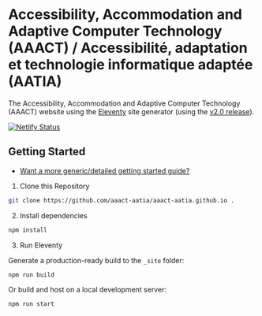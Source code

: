# Accessibility, Accommodation and Adaptive Computer Technology (AAACT) / <span lang="fr">Accessibilité, adaptation et technologie informatique adaptée (AATIA)</span>

The Accessibility, Accommodation and Adaptive Computer Technology (AAACT) website using the [Eleventy](https://www.11ty.dev/) site generator (using the [v2.0 release](https://www.11ty.dev/blog/eleventy-v2/)).

[![Netlify Status](https://api.netlify.com/api/v1/badges/19b0b2b2-7ea6-4691-89e3-2c27e13ef486/deploy-status)](https://app.netlify.com/sites/aaact-aatia/deploys)

## Getting Started

* [Want a more generic/detailed getting started guide?](https://www.11ty.dev/docs/getting-started/)

1. Clone this Repository

``` bash
git clone https://github.com/aaact-aatia/aaact-aatia.github.io .
```

2. Install dependencies

``` bash
npm install
```

3. Run Eleventy

Generate a production-ready build to the `_site` folder:

``` bash
npm run build
```

Or build and host on a local development server:

``` bash
npm run start
```
